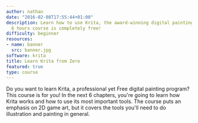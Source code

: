 ```yaml
---
author: nathan
date: "2016-02-08T17:55:44+01:00"
description: Learn how to use Krita, the award-winning digital painting program. This
  6 hours course is completely free!
difficulty: beginner
resources:
- name: banner
  src: banner.jpg
software: krita
title: Learn Krita from Zero
featured: true
type: course
---
```



Do you want to learn Krita, a professional yet Free digital painting program? This course is for you! In the next 6 chapters, you're going to learn how Krita works and how to use its most important tools. The course puts an emphasis on 2D game art, but it covers the tools you'll need to do illustration and painting in general.
